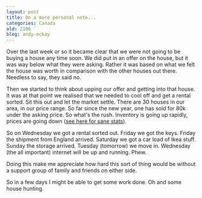 ```yaml
---
layout: post
title: On a more personal note...
categories: Canada
old: 2186
blog: andy-mckay
---
```

<p>Over the last week or so it became clear that we were not going to be buying a house any time soon. We did put in an offer on the house, but it was way below what they were asking. Rather it was based on what we felt the house was worth in comparison with the other houses out there. Needless to say, they said no.</p>
<p>Then we started to think about upping our offer and getting into that house. It was at that point we realised that we needed to cool off and get a rental sorted. Sit this out and let the market settle. There are 30 houses in our area, in our price range. So far since the new year, one has sold for 80k under the asking price. So what's the rush. Inventory is going up rapidly, prices are going down (<a href="http://paul-northvancouverhomes.blogspot.com/">see here for sane stats</a>).</p>
<p>So on Wednesday we got a rental sorted out. Friday we got the keys. Friday the shipment from England arrived. Saturday we got a car load of Ikea stuff. Sunday the storage arrived. Tuesday (tomorrow) we move in. Wednesday (the all important) internet will be up and running. Phew.</p>
<p>Doing this make me appreciate how hard this sort of thing would be without a support group of family and friends on either side.</p>
<p>So in a few days I might be able to get some work done. Oh and some house hunting.</p>